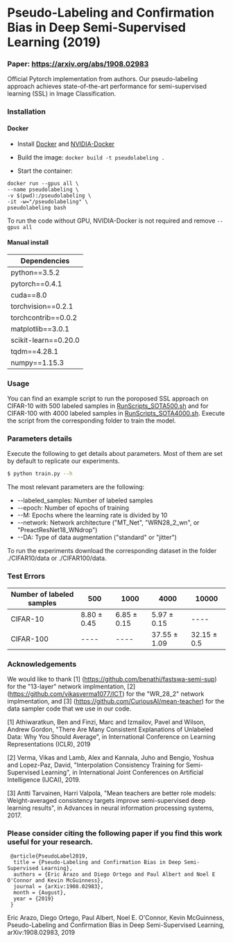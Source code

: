 # Pseudo-Labeling and Confirmation Bias in Deep Semi-Supervised Learning (2019)
### Paper: https://arxiv.org/abs/1908.02983


Official Pytorch implementation from authors. Our pseudo-labeling approach achieves state-of-the-art performance for semi-supervised learning (SSL) in Image Classification. 

 ### Installation
 
 #### Docker

- Install [Docker](https://docs.docker.com/install/) and [NVIDIA-Docker](https://github.com/NVIDIA/nvidia-docker)

- Build the image: `docker build -t pseudolabeling .`

- Start the container:

```
docker run --gpus all \
--name pseudolabeling \
-v $(pwd):/pseudolabeling \
-it -w="/pseudolabeling" \
pseudolabeling bash
```
To run the code without GPU, NVIDIA-Docker is not required and remove `--gpus all`
 
 #### Manual install
|Dependencies  |
| ------------- |
| python==3.5.2|
| pytorch==0.4.1|
| cuda==8.0|
| torchvision==0.2.1|
| torchcontrib==0.0.2|
| matplotlib==3.0.1|
| scikit-learn==0.20.0|
| tqdm==4.28.1|
| numpy==1.15.3|

### Usage

You can find an example script to run the poroposed SSL approach on CIFAR-10 with 500 labeled samples in [RunScripts_SOTA500.sh](https://github.com/EricArazo/PseudoLabeling/blob/master/cifar10/RunScripts_SOTA500.sh) and for CIFAR-100 with 4000 labeled samples in [RunScripts_SOTA4000.sh](https://github.com/EricArazo/PseudoLabeling/blob/master/cifar100/RunScripts_SOTA4000.sh). Execute the script from the corresponding folder to train the model.

### Parameters details
Execute the following to get details about parameters. Most of them are set by default to replicate our experiments.
``` sh
$ python train.py --h
```
The most relevant parameters are the following:
* --labeled_samples: Number of labeled samples 
* --epoch: Number of epochs of training
* --M: Epochs where the learning rate is divided by 10
* --network: Network architecture ("MT\_Net", "WRN28\_2\_wn", or "PreactResNet18\_WNdrop")
* --DA: Type of data augmentation ("standard" or "jitter")

To run the experiments download the corresponding dataset in the folder ./CIFAR10/data or ./CIFAR100/data.

### Test Errors

|Number of labeled samples |500|1000|4000|10000|
|----|----|----|----|----|
|CIFAR-10|8.80 ± 0.45|6.85 ± 0.15|5.97 ± 0.15|----|
|CIFAR-100|----|----|37.55 ± 1.09|32.15 ± 0.5|


### Acknowledgements

We would like to thank [1] (https://github.com/benathi/fastswa-semi-sup) for the "13-layer" network implmentation, [2] (https://github.com/vikasverma1077/ICT) for the "WR\_28\_2" network implmentation, and [3] (https://github.com/CuriousAI/mean-teacher) for the data sampler code that we use in our code.

[1] Athiwaratkun, Ben and Finzi, Marc and Izmailov, Pavel and Wilson, Andrew Gordon, "There Are Many Consistent Explanations of Unlabeled Data: Why You Should Average", in International Conference on Learning Representations (ICLR), 2019

[2] Verma, Vikas and Lamb, Alex and Kannala, Juho and Bengio, Yoshua and Lopez-Paz, David, "Interpolation Consistency Training for Semi-Supervised Learning", in International Joint Conferences on Artificial Intelligence (IJCAI), 2019.

[3] Antti Tarvainen, Harri Valpola, "Mean teachers are better role models: Weight-averaged consistency targets improve semi-supervised deep learning results", in Advances in neural information processing systems, 2017. 


### Please consider citing the following paper if you find this work useful for your research.

```
 @article{PseudoLabel2019,
  title = {Pseudo-Labeling and Confirmation Bias in Deep Semi-Supervised Learning},
  authors = {Eric Arazo and Diego Ortego and Paul Albert and Noel E O'Connor and Kevin McGuinness},
  journal = {arXiv:1908.02983},
  month = {August},
  year = {2019}
 }
```

Eric Arazo, Diego Ortego, Paul Albert, Noel E. O'Connor, Kevin McGuinness, Pseudo-Labeling and Confirmation Bias in Deep Semi-Supervised Learning, arXiv:1908.02983, 2019
